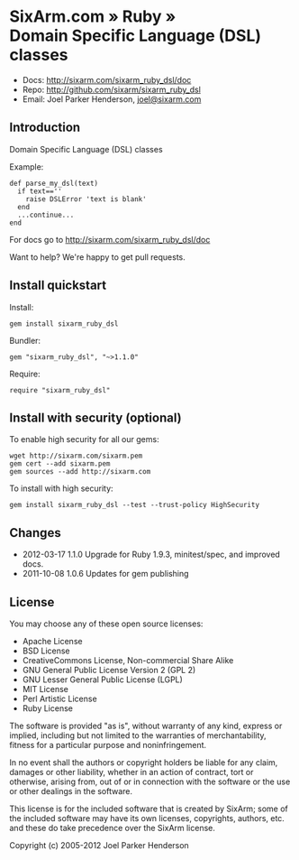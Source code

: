 # SixArm.com » Ruby » <br> Domain Specific Language (DSL) classes

* Docs: <http://sixarm.com/sixarm_ruby_dsl/doc>
* Repo: <http://github.com/sixarm/sixarm_ruby_dsl>
* Email: Joel Parker Henderson, <joel@sixarm.com>

## Introduction

Domain Specific Language (DSL) classes

Example:

    def parse_my_dsl(text)
      if text==''
        raise DSLError 'text is blank'
      end
      ...continue...
    end

For docs go to <http://sixarm.com/sixarm_ruby_dsl/doc>

Want to help? We're happy to get pull requests.


## Install quickstart

Install:

    gem install sixarm_ruby_dsl

Bundler:

    gem "sixarm_ruby_dsl", "~>1.1.0"

Require:

    require "sixarm_ruby_dsl"


## Install with security (optional)

To enable high security for all our gems:

    wget http://sixarm.com/sixarm.pem
    gem cert --add sixarm.pem
    gem sources --add http://sixarm.com

To install with high security:

    gem install sixarm_ruby_dsl --test --trust-policy HighSecurity


## Changes

* 2012-03-17 1.1.0 Upgrade for Ruby 1.9.3, minitest/spec, and improved docs.
* 2011-10-08 1.0.6 Updates for gem publishing


## License

You may choose any of these open source licenses:

  * Apache License
  * BSD License
  * CreativeCommons License, Non-commercial Share Alike
  * GNU General Public License Version 2 (GPL 2)
  * GNU Lesser General Public License (LGPL)
  * MIT License
  * Perl Artistic License
  * Ruby License

The software is provided "as is", without warranty of any kind, 
express or implied, including but not limited to the warranties of 
merchantability, fitness for a particular purpose and noninfringement. 

In no event shall the authors or copyright holders be liable for any 
claim, damages or other liability, whether in an action of contract, 
tort or otherwise, arising from, out of or in connection with the 
software or the use or other dealings in the software.

This license is for the included software that is created by SixArm;
some of the included software may have its own licenses, copyrights, 
authors, etc. and these do take precedence over the SixArm license.

Copyright (c) 2005-2012 Joel Parker Henderson
